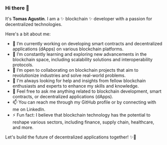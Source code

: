 ### Hi there 👋

It's **Tomas Agustin**. I am a ✨ blockchain ✨ developer with a passion for decentralized technologies.

Here's a bit about me:

- 🔭 I’m currently working on developing smart contracts and decentralized applications (dApps) on various blockchain platforms.
- 🌱 I’m constantly learning and exploring new advancements in the blockchain space, including scalability solutions and interoperability protocols.
- 👯 I’m open to collaborating on blockchain projects that aim to revolutionize industries and solve real-world problems.
- 🤔 I'm always looking for help and insights from fellow blockchain enthusiasts and experts to enhance my skills and knowledge.
- 💬 Feel free to ask me anything related to blockchain development, smart contracts, or decentralized applications (dApps).
- 📫 You can reach me through my GitHub profile or by connecting with me on LinkedIn.
- ⚡ Fun fact: I believe that blockchain technology has the potential to reshape various sectors, including finance, supply chain, healthcare, and more.

Let's build the future of decentralized applications together! ✨🚀
